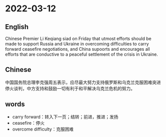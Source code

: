 # 2022-03-12

## English
Chinese Premier Li Keqiang siad on Friday that utmost efforts should be made to support Russia and Ukraine in overcoming difficulties to carry forward ceasefire negotiations, and China supoorts and encourages all efforts that are conductive to a peaceful settlement of the crisis in Ukraine.

## Chinese
中国国务院总理李克强周五表示，应尽最大努力支持俄罗斯和乌克兰克服困难突进停火谈判，中方支持和鼓励一切有利于和平解决乌克兰危机的努力。

## words
* carry forward：转入下一页；结转；前进，推进；发扬
* ceasefire：停火
* overcome difficulty：克服困难